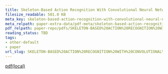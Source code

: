```yaml
---
title: Skeleton-Based Action Recognition With Convolutional Neural Networks
filesize_readable: 501.0 KB
meta_key: skeleton-based-action-recognition-with-convolutional-neural-networks
meta_relpath: paper-extra-data/pdf-meta/skeleton-based-action-recognition-with-convolutional-neural-networks.yaml
pdf_relpath: paper-repo/pdfs/SKELETON-BASED%20ACTION%20RECOGNITION%20WITH%20CONVOLUTIONAL%20NEURAL%20NETWORKS.pdf
reading_status: TBD
tags:
- other-default
- paper
url_slug: SKELETON-BASED%20ACTION%20RECOGNITION%20WITH%20CONVOLUTIONAL%20NEURAL%20NETWORKS
---
```


[pdf(local)](../../paper-repo/pdfs/SKELETON-BASED%20ACTION%20RECOGNITION%20WITH%20CONVOLUTIONAL%20NEURAL%20NETWORKS.pdf)
